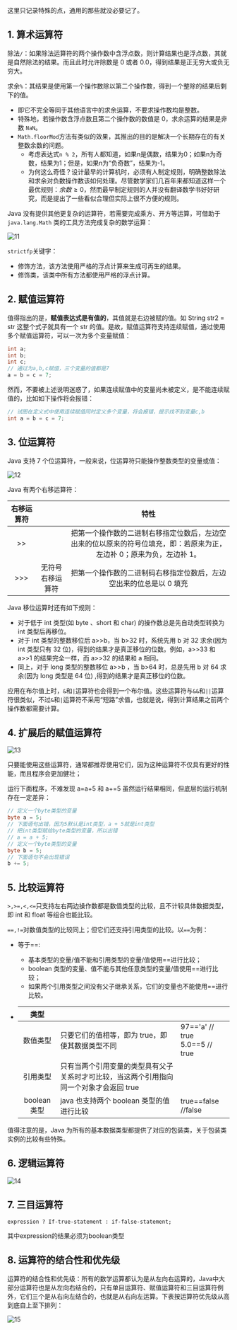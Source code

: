 这里只记录特殊的点，通用的那些就没必要记了。

## 1. 算术运算符

除法`/`：如果除法运算符的两个操作数中含浮点数，则计算结果也是浮点数，其就是自然除法的结果。而且此时允许除数是 0 或者 0.0，得到结果是正无穷大或负无穷大。

求余`%`：其结果是使用第一个操作数除以第二个操作数，得到一个整除的结果后剩下的值。

- 即它不完全等同于其他语言中的求余运算，不要求操作数均是整数。
- 特殊地，若操作数含浮点数且第二个操作数的数值是 0，求余运算的结果是非数 `NaN`。
- `Math.floorMod`方法有类似的效果，其推出的目的是解决一个长期存在的有关整数余数的问题。
    - 考虑表达式`n % 2`，所有人都知道，如果n是偶数，结果为0；如果n为奇数，结果为1；但是，如果n为“负奇数”，结果为-1。
    - 为何这么奇怪？设计最早的计算机时，必须有人制定规则，明确整数除法和求余对负数操作数该如何处理。尽管数学家们几百年来都知道这样一个最优规则：$余数\ge0$，然而最早制定规则的人并没有翻译数学书好好研究，而是提出了一些看似合理但实际上很不方便的规则。

Java 没有提供其他更复杂的运算符，若需要完成乘方、开方等运算，可借助于 `java.lang.Math` 类的工具方法完成复杂的数学运算：

![11](https://chua-n.gitee.io/figure-bed/notebook/Java/11.png)

`strictfp`关键字：

- 修饰方法，该方法使用严格的浮点计算来生成可再生的结果。
- 修饰类，该类中所有方法都使用严格的浮点计算。

## 2. 赋值运算符

值得指出的是，**赋值表达式是有值的**，其值就是右边被赋的值。如 String str2 = str 这整个式子就具有一个 str 的值。是故，赋值运算符支持连续赋值，通过使用多个赋值运算符，可以一次为多个变量赋值：

```java
int a;
int b;
int c;
// 通过为a,b,c赋值，三个变量的值都是7
a = b = c = 7;
```

然而，不要被上述说明迷惑了，如果连续赋值中的变量尚未被定义，是不能连续赋值的，比如如下操作将会报错：

```java
// 试图在定义式中使用连续赋值同时定义多个变量，将会报错，提示找不到变量c,b
int a = b = c = 7;
```

## 3. 位运算符

Java 支持 7 个位运算符，一般来说，位运算符只能操作整数类型的变量或值：

![12](https://chua-n.gitee.io/figure-bed/notebook/Java/12.png)

Java 有两个右移运算符：

| 右移运算符 |                  |                                                          特性                                                          |
| :--------: | :--------------: | :--------------------------------------------------------------------------------------------------------------------: |
|     >>     |                  | 把第一个操作数的二进制右移指定位数后，左边空出来的位以原来的符号位填充，即：若原来为正，左边补 0；原来为负，左边补 1。 |
|    >>>     | 无符号右移运算符 |                          把第一个操作数的二进制码右移指定位数后，左边空出来的位总是以 0 填充                           |

Java 移位运算时还有如下规则：

-   对于低于 int 类型(如 byte 、short 和 char) 的操作数总是先自动类型转换为 int 类型后再移位。
-   对于 int 类型的整数移位后 a>>b，当 b>32 时，系统先用 b 对 32 求余(因为 int 类型只有 32 位)，得到的结果才是真正移位的位数。例如，a>>33 和 a>>1 的结果完全一样，而 a>>32 的结果和 a 相同。
-   同上，对于 long 类型的整数移位 a>>b ，当 b>64 时，总是先用 b 对 64 求余(因为 long 类型是 64 位) ,得到的结果才是真正移位的位数。

应用在布尔值上时，`&`和`|`运算符也会得到一个布尔值。这些运算符与`&&`和`||`运算符很类似，不过`&`和`|`运算符不采用“短路”求值，也就是说，得到计算结果之前两个操作数都需要计算。

## 4. 扩展后的赋值运算符

![13](https://chua-n.gitee.io/figure-bed/notebook/Java/13.png)

只要能使用这些运算符，通常都推荐使用它们，因为这种运算符不仅具有更好的性能，而且程序会更加健壮；

运行下面程序，不难发现 a=a+5 和 a+=5 虽然运行结果相同，但底层的运行机制存在一定差异：

```java
// 定义一个byte类型的变量
byte a = 5;
// 下面语句出错，因为5默认是int类型，a + 5就是int类型
// 把int类型赋给byte类型的变量，所以出错
// a = a + 5;
// 定义一个byte类型的变量
byte b = 5;
// 下面语句不会出现错误
b += 5;
```

## 5. 比较运算符

`>,>=,<,<=`只支持左右两边操作数都是数值类型的比较，且不计较具体数据类型，即 int 和 float 等组合也能比较。

`==,!=`对数值类型的比较同上；但它们还支持引用类型的比较。以`==`为例：

-   等于==:

    -   基本类型的变量/值不能和引用类型的变量/值使用==进行比较；
    -   boolean 类型的变量、值不能与其他任意类型的变量/值使用==进行比较；
    -   如果两个引用类型之间没有父子继承关系，它们的变量也不能使用==进行比较。

-   |     类型     |                                                              |                                     |
    | :----------: | ------------------------------------------------------------ | ----------------------------------- |
    |   数值类型   | 只要它们的值相等，即为 true，即使其数据类型不同              | 97=='a' // true<br />5.0==5 // true |
    |   引用类型   | 只有当两个引用变量的类型具有父子关系时才可比较，当这两个引用指向同一个对象才会返回 true |                                     |
    | boolean 类型 | java 也支持两个 boolean 类型的值进行比较                     | true==false //false                 |

值得注意的是，Java 为所有的基本数据类型都提供了对应的包装类，关于包装类实例的比较有些特殊。

## 6. 逻辑运算符

![14](https://chua-n.gitee.io/figure-bed/notebook/Java/14.png)

## 7. 三目运算符

`expression ? If-true-statement : if-false-statement;`

其中expression的结果必须为boolean类型

## 8. 运算符的结合性和优先级

运算符的结合性和优先级：所有的数学运算都认为是从左向右运算的，Java中大部分运算符也是从左向右结合的，只有单目运算符、赋值运算符和三目运算符例外，它们三个是从右向左结合的，也就是从右向左运算。下表按运算符优先级从高到底自上至下排列：

![15](https://chua-n.gitee.io/figure-bed/notebook/Java/15.png)

